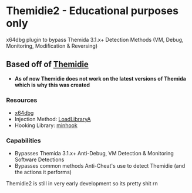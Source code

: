 # Themidie2 - Educational purposes only
x64dbg plugin to bypass Themida 3.1.x+ Detection Methods (VM, Debug, Monitoring, Modification & Reversing)

## Based off of [Themidie](https://github.com/VenTaz/Themidie)
- **As of now Themidie does not work on the latest versions of Themida which is why this was created**

### Resources
- [x64dbg](https://github.com/x64dbg/x64dbg)
- Injection Method: [LoadLibraryA](https://learn.microsoft.com/en-us/windows/win32/api/libloaderapi/nf-libloaderapi-loadlibrarya)
- Hooking Library: [minhook](https://github.com/TsudaKageyu/minhook)

### Capabilities
- Bypasses Themida 3.1.x+ Anti-Debug, VM Detection &amp; Monitoring Software Detections
- Bypasses common methods Anti-Cheat's use to detect Themidie (and the actions it performs)

Themidie2 is still in very early development so its pretty shit rn
